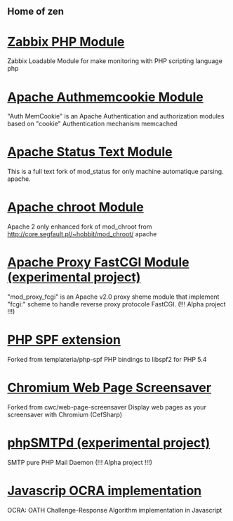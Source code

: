 ## Home of zen


# [Zabbix PHP Module](https://github.com/ZenProjects/Zabbix-PHP-Module)

Zabbix Loadable Module for make monitoring with PHP scripting language php 

# [Apache Authmemcookie Module](https://github.com/ZenProjects/Apache-Authmemcookie-Module)

"Auth MemCookie" is an Apache Authentication and authorization modules based on "cookie" Authentication mechanism
memcached

# [Apache Status Text Module](https://github.com/ZenProjects/Apache-Status-Text-Module)

This is a full text fork of mod_status for only machine automatique parsing.
apache.

# [Apache chroot Module](https://github.com/ZenProjects/Apache-mod-chroot)

Apache 2 only enhanced fork of mod_chroot from http://core.segfault.pl/~hobbit/mod_chroot/
apache

# [Apache Proxy FastCGI Module (experimental project)](https://github.com/ZenProjects/Apache-Proxy-FastCGI-Module)

"mod_proxy_fcgi" is an Apache v2.0 proxy sheme module that implement "fcgi:" scheme to handle reverse proxy protocole FastCGI. (!!! Alpha project !!!)

# [PHP SPF extension](https://github.com/ZenProjects/php-spf)

Forked from templateria/php-spf
PHP bindings to libspf2 for PHP 5.4

# [Chromium Web Page Screensaver](https://github.com/ZenProjects/Chromium-Web-Page-Screensaver)

Forked from cwc/web-page-screensaver
Display web pages as your screensaver with Chromium (CefSharp)

# [phpSMTPd  (experimental project)](https://github.com/ZenProjects/phpSMTPd)

SMTP pure PHP Mail Daemon (!!! Alpha project !!!)

# [Javascrip OCRA implementation](https://github.com/ZenProjects/OCRAjs)

OCRA: OATH Challenge-Response Algorithm implementation in Javascript
